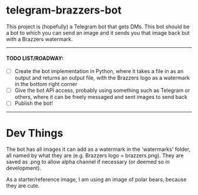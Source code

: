 # telegram-brazzers-bot

This project is (hopefully) a Telegram bot that gets DMs. This bot should be a bot to which you can send an image and it sends you that image back but with a Brazzers watermark.

---
#### TODO LIST/ROADWAY:
- [ ] Create the bot implementation in Python, where it takes a file in as an output and returns an output file, with the Brazzers logo as a watermark in the bottom right corner
- [ ] Give the bot API access, probably using something such as Telegram or others, where it can be freely messaged and sent images to send back
- [ ] Publish the bot!

---
# Dev Things
The bot has all images it can add as a watermark in the 'watermarks' folder, all named by what they are (e.g. Brazzers logo = brazzers.png). They are saved as .png to allow alpha channel if necessary (or deemed so in development).

As a starter/reference image, I am using an image of polar bears, because they are cute.